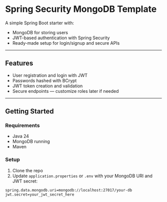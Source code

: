 # Spring Security MongoDB Template

A simple Spring Boot starter with:

- MongoDB for storing users  
- JWT-based authentication with Spring Security  
- Ready-made setup for login/signup and secure APIs  

---

## Features

- User registration and login with JWT  
- Passwords hashed with BCrypt  
- JWT token creation and validation  
- Secure endpoints — customize roles later if needed  

---

## Getting Started

### Requirements

- Java 24  
- MongoDB running  
- Maven  

### Setup

1. Clone the repo  
2. Update `application.properties` or `.env` with your MongoDB URI and JWT secret:

```properties
spring.data.mongodb.uri=mongodb://localhost:27017/your-db
jwt.secret=your_jwt_secret_here

